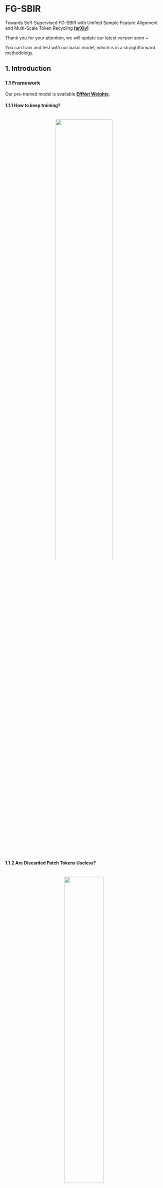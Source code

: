 # FG-SBIR
Towards Self-Supervised FG-SBIR with Unified Sample Feature Alignment and Multi-Scale Token Recycling [**[arXiv]**](https://arxiv.org/pdf/2406.11551)

Thank you for your attention, we will update our latest version soon ~

You can train and test with our basic model, which is in a straightforward methodology.

## 1. Introduction

### 1.1 Framework

Our pre-trained model is available [**EffNet Weights**](https://drive.google.com/drive/folders/1q9ZBhmFUC4NdkF-uRvgiArvxWUVPSo_x).

#### 1.1.1 How to keep training? 

<br>

<div align=center><img src="./figs/acc.png" width = 60%></div>

<be>

#### 1.1.2 Are Discarded Patch Tokens Useless?

<br>

<div align=center><img src="./figs/var.png" width = 50%></div>

<br>

### 1.2 Clothes-V1

<div align=center><img src="./figs/dataset.png" width = 80%></div>

<br>

The Clothes-V1 is a newly proposed FG-SBIR dataset that aims to facilitate the search for fashion clothing materials by fashion designers. It is also filling the gap in professional fashion clothing datasets in this field. Its multi-level quality can be valuable for other computer vision tasks as well (including FG-SBIR, image generation, image translation, and fashion-related research).

The dataset consists of 1200 sketches and 500 corresponding images, which were split into training and test set with ratios of 925 (380) and 275 (120), respectively.

The sketches were drawn by four professional designers and three junior designers, and the sketches are named using the format **xxxxx_0x.png**, where **xxxxx.png** denotes the corresponding image, and **_0x** denotes the designer (e.g., sketch **00066_01.png** and **00066_06.png** correspond to image **00066.png** and were drawn by designers **01** and **06**, respectively). 

For more details, you can download the [**Clothes-V1**](https://drive.google.com/drive/folders/1630UOV7AFPd2BwjgmZHz8igFAZ68mvnR).

### 1.3 Train model

```bash
./src/datasets/YourDatasetName/
  trainA (sketch simples for training)/
    00001_01.png
    00001_02.png
    00001_03.png
    ...
    00666_01.png
    00666_02.png
    ...
  trainB (image simples for training)/
    00001.png
    ...
    00666.png
    ...
  testA (sketch simples for test)/
    ...
  testB (image simples for test)/
    ...
```

- Download the above data, or you can also customize your own dataset according to the above dataset naming format.
- Put the dataset into (./src/datasets/) directory.
- You can adjust the parameters of the model according to your needs.
- Use the following command for model training :

```
cd ./src

python train_main.py --dataset ClothesV1
```

### 1.4 Evaluate model

- Modify the path of the training model and use the following command :

```
python FG_SBIR.py
```

## 2. Experimental Results

### 2.1 On our Clothes-V1 dataset

| Methods | Acc.@1 | Acc.@5 | Acc.@10 |
|:--------:|:--------:|:--------:|:--------:|
| Triplet-SN (CVPR 2016) | 64.36 | 85.82 | 92.73 |
| Triplet-Att-SN (ICCV 2017) | 70.18 | 83.64 | 91.64 |
| B-Siamese (BMVC 2020) | 84.73 | 97.82 | **99.27** | 
| OnTheFly (CVPR 2020) | 63.27 | 90.18 | 92.73 |
| EUPS-SBIR (CVPR 2023) | 89.47 | 94.73 | 97.36 |
| **ARNet Basic** | **94.12** | **98.91** | **99.27**  |
| **ARNet+MSTR (Full)** | **95.27** | **98.55** | **99.27**  |

### 2.2 On QMUL-Chair-V2 and QMUL-Shoe-V2 datasets

<div align=left>

| Methods | Acc.@1 | Acc.@5 | Acc.@10 | Acc.@1 | Acc.@5 | Acc.@10 |
|:--------:|:--------:|:--------:|:--------:|:--------:|:--------:|:--------:|
| Triplet-SN (CVPR 2016) | 33.75 | 65.94 | 79.26 | 18.62 | 43.09 | 59.31 |
| Triplet-Att-SN (ICCV 2017) | 37.15 | 67.80 | 82.97 | 22.67 | 51.20 | 65.02 |
| B-Siamese (BMVC 2020) | 40.56 | 71.83 | 85.76 | 20.12 | 48.95 | 63.81 |
| CMHM-SBIR (BMVC 2020) | 51.70 | 80.50 | 88.85 | 29.28 | 59.76 | 74.62 |
| OnTheFly (CVPR 2020) | 39.01 | 75.85 | 87.00 | 35.91 | 66.78 | 78.54 |
| SketchAA (ICCV 2021) | 52.89 | - | 94.88 | 32.22 | - | 79.63 |
| Semi-Sup (CVPR 2021) | 60.20 | 78.10 | 90.81 | 39.10 | 69.90 | **87.50** |
| StyleMeUp (CVPR 2021) | 62.86 | 79.60 | 91.14 | 36.47 | 68.10 | 81.83 |
| Adpt-SBIR (ECCV 2022) | - | - | - | 38.30 | **76.60** | - |
| Part-SBIR (CVPR 2022) | 63.30 | 79.70 | - | 39.90 | 68.20 | 82.90 |
| NT-SBIR (CVPR 2022) | 64.80 | 79.10 | - | 43.70 | 74.90 | - |
| EUPS-SBIR (CVPR 2023) | 71.22 | 80.10 | 92.18 | **44.18** | 70.80 | 84.68 |
| **ARNet Basic** | **73.31** | **93.24** | **97.15** | **40.11** | **67.54** | **79.29** |
| **ARNet+MSTR (Full)** | **75.45** | **94.66** | **97.87** | **42.91** | **72.95** | **81.72** |

</div>

## 3. Results Visualization

### 3.1 Retrieval Performance

#### 3.1.1 On QMUL-Shoe-V2

<div align=left><img src="./figs/Re_Shoe.png" width = 50%></div>

#### 3.1.2 On QMUL-Chair-V2

<div align=left><img src="./figs/Re_Chair.png" width = 50%></div>

#### 3.1.3 On Clothes-V1

<div align=left><img src="./figs/Re_Clothes.png" width = 50%></div>



### 3.2 Feature Embedding (T-SNE)

#### 3.2.1 On QMUL-Shoe-V2

<div align=left><img src="./figs/TSNE_Shoe.png" width = 60%></div>

#### 3.2.2 On QMUL-Chair-V2

<div align=left><img src="./figs/TSNE_Chair.png" width = 60%></div>

#### 3.2.3 On Clothes-V1

<div align=left><img src="./figs/TSNE_Clothes.png" width = 60%></div>



### 3.3 Average Attention Distance

<div align=left><img src="./figs/distance.png" width = 66%></div>


<br>

## 3. Reference
If you find our code or dataset useful for your research, please cite our work. Thank you. 🥰🥰
```yaml
@article{jiang2024simple,
  title={Towards Self-Supervised FG-SBIR with Unified Sample Feature Alignment and Multi-Scale Token Recycling},
  author={Jiang, Jianan and Tang, Hao and Jiang, Zhilin and Yu, Weiren and Wu, Di},
  journal={arXiv preprint arXiv:2406.11551},
  year={2024}
}
```

<br>
<br>
